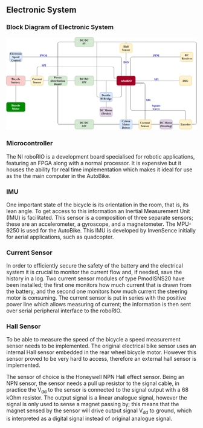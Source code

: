 ## Electronic System

### Block Diagram of Electronic System

![AutoBike-MDH](../Images/Block_Diagram_v_2.png)

### Microcontroller

The NI roboRIO is a development board specialised for robotic applications, featuring an FPGA along with a normal processor. It is expensive but it houses the ability for real time implementation which makes it ideal for use as the the main computer in the AutoBike.

### IMU

One important state of the bicycle is its orientation in the room, that is, its lean angle. To get access to this information an Inertial Measurement Unit (IMU) is facilitated. This sensor is a composition of three separate sensors; these are an accelerometer, a gyroscope, and a magnetometer. The MPU-9250 is used for the AutoBike. This IMU is developed by InvenSence initially for aerial applications, such as quadcopter.

### Current Sensor

In order to efficiently secure the safety of the battery and the electrical system it is crucial to monitor the current flow and, if needed, save the history in a log. Two current sensor modules of type PmodISNS20 have been installed; the first one monitors how much current that is drawn from the battery, and the second one monitors how much current the steering motor is consuming. The current sensor is put in series with the positive power line which allows measuring of current; the information is then sent over serial peripheral interface to the roboRIO.

### Hall Sensor

To be able to measure the speed of the bicycle a speed measurement sensor needs to be implemented. The original electrical bike sensor uses an internal Hall sensor embedded in the rear wheel bicycle motor. However this sensor proved to be very hard to access, therefore an external hall sensor is implemented.

The sensor of choice is the Honeywell NPN Hall effect sensor. Being an NPN sensor, the sensor needs a pull up resistor to the signal cable, in practice the V<sub>dd</sub> to the sensor is connected to the signal output with a 68 kOhm resistor. The output signal is a linear analogue signal, however the signal is only used to sense a magnet passing by; this means that the magnet sensed by the sensor will drive output signal V<sub>dd</sub> to ground, which is interpreted as a digital signal instead of original analogue signal.
